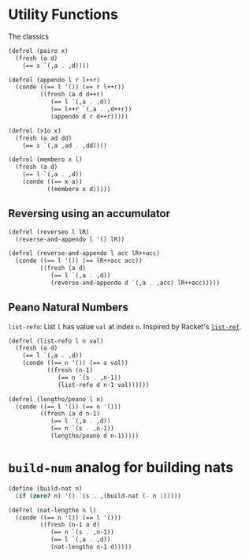 # Utility Functions

The classics

```scheme
(defrel (pairo x)
  (fresh (a d)
    (== x `(,a . ,d))))

(defrel (appendo l r l++r)
  (conde ((== l '()) (== r l++r))
         ((fresh (a d d++r)
            (== l `(,a . ,d))
            (== l++r `(,a . ,d++r))
            (appendo d r d++r)))))

(defrel (>1o x)
  (fresh (a ad dd)
    (== x `(,a ,ad . ,dd))))

(defrel (membero x l)
  (fresh (a d)
    (== l `(,a . ,d))
    (conde ((== x a))
           ((membero x d)))))
```

## Reversing using an accumulator

```scheme
(defrel (reverseo l lR)
  (reverse-and-appendo l '() lR))

(defrel (reverse-and-appendo l acc lR++acc)
  (conde ((== l '()) (== lR++acc acc))
         ((fresh (a d)
            (== l `(,a . ,d))
            (reverse-and-appendo d `(,a . ,acc) lR++acc)))))
```

## Peano Natural Numbers

`list-refo`: List `l` has value `val` at index `n`. Inspired by Racket's [`list-ref`](https://docs.racket-lang.org/reference/pairs.html#%28def._%28%28quote._~23~25kernel%29._list-ref%29%29).

```scheme
(defrel (list-refo l n val)
  (fresh (a d)
    (== l `(,a . ,d))
    (conde ((== n '()) (== a val))
           ((fresh (n-1)
              (== n `(s . ,n-1))
              (list-refo d n-1 val))))))
```

```scheme
(defrel (lengtho/peano l n)
  (conde ((== l '()) (== n '()))
         ((fresh (a d n-1)
            (== l `(,a . ,d))
            (== n `(s . ,n-1))
            (lengtho/peano d n-1)))))
```

# `build-num` analog for building nats

```scheme
(define (build-nat n)
  (if (zero? n) '() `(s . ,(build-nat (- n 1)))))

(defrel (nat-lengtho n l)
  (conde ((== n '()) (== l '()))
         ((fresh (n-1 a d)
            (== n `(s . ,n-1))
            (== l `(,a . ,d))
            (nat-lengtho n-1 d)))))
```

